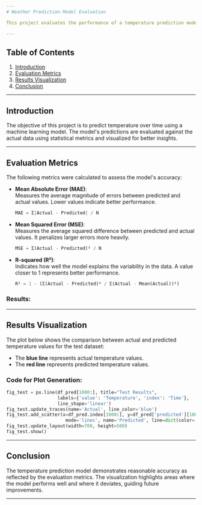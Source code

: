 ```yaml
---
# Weather Prediction Model Evaluation  

This project evaluates the performance of a temperature prediction model using actual and predicted temperature data. The performance is assessed using metrics like **MAE**, **MSE**, and **R²**, and the results are visualized in a plot comparing actual vs. predicted temperatures over time.

---
```


## Table of Contents  

1. [Introduction](#introduction)  
2. [Evaluation Metrics](#evaluation-metrics)  
3. [Results Visualization](#results-visualization)  
4. [Conclusion](#conclusion)  

---

## Introduction  

The objective of this project is to predict temperature over time using a machine learning model. The model's predictions are evaluated against the actual data using statistical metrics and visualized for better insights.

---

## Evaluation Metrics  

The following metrics were calculated to assess the model's accuracy:  

- **Mean Absolute Error (MAE)**:  
  Measures the average magnitude of errors between predicted and actual values. Lower values indicate better performance.  
  ```python
  MAE = Σ|Actual - Predicted| / N
  ```
  
- **Mean Squared Error (MSE)**:  
  Measures the average squared difference between predicted and actual values. It penalizes larger errors more heavily.  
  ```python
  MSE = Σ(Actual - Predicted)² / N
  ```

- **R-squared (R²)**:  
  Indicates how well the model explains the variability in the data. A value closer to 1 represents better performance.  
  ```python
  R² = 1 - (Σ(Actual - Predicted)² / Σ(Actual - Mean(Actual))²)
  ```

### Results:  
---

## Results Visualization  

The plot below shows the comparison between actual and predicted temperature values for the test dataset:  

- The **blue line** represents actual temperature values.  
- The **red line** represents predicted temperature values.  

### Code for Plot Generation:

```python
fig_test = px.line(df_pred[1000:], title="Test Results", 
                   labels={'value': 'Temperature', 'index': 'Time'},
                   line_shape='linear')
fig_test.update_traces(name='Actual', line_color='blue')
fig_test.add_scatter(x=df_pred.index[1000:], y=df_pred['predicted'][1000:], 
                      mode='lines', name='Predicted', line=dict(color='red'))
fig_test.update_layout(width=700, height=500)
fig_test.show()
```

---

## Conclusion  

The temperature prediction model demonstrates reasonable accuracy as reflected by the evaluation metrics. The visualization highlights areas where the model performs well and where it deviates, guiding future improvements.

---
